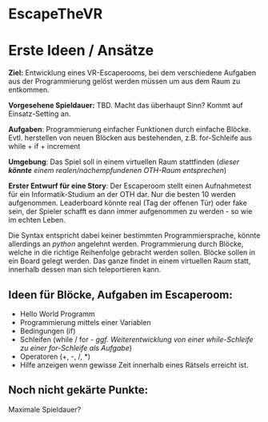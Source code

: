 # EscapeTheVR
# Erste Ideen / Ansätze
**Ziel:** Entwicklung eines VR-Escaperooms, bei dem verschiedene Aufgaben aus der Programmierung gelöst werden müssen um aus dem Raum zu entkommen.

**Vorgesehene Spieldauer:** TBD. Macht das überhaupt Sinn? Kommt auf Einsatz-Setting an.

**Aufgaben**: Programmierung einfacher Funktionen durch einfache Blöcke. Evtl. herstellen von neuen Blöcken aus bestehenden, z.B. for-Schleife aus while + if + increment

**Umgebung**: Das Spiel soll in einem virtuellen Raum stattfinden  (*dieser **könnte** einem realen/nachempfundenen OTH-Raum entsprechen*)

**Erster Entwurf für eine Story**: Der Escaperoom stellt einen Aufnahmetest für ein Informatik-Studium an der OTH dar. Nur die besten 10 werden aufgenommen. Leaderboard könnte real (Tag der offenen Tür) oder fake sein, der Spieler schafft es dann immer aufgenommen zu werden - so wie im echten Leben.

Die Syntax entspricht dabei keiner bestimmten Programmiersprache, könnte allerdings an *python* angelehnt werden. 
Programmierung durch Blöcke, welche in die richtige Reihenfolge gebracht werden sollen.
Blöcke sollen in ein Board gelegt werden.
Das ganze findet in einem virtuellen Raum statt, innerhalb dessen man sich teleportieren kann.
## Ideen für Blöcke, Aufgaben im Escaperoom:
- Hello World Programm
- Programmierung mittels einer Variablen
- Bedingungen (if)
- Schleifen (while / for - *ggf. Weiterentwicklung von einer while-Schleife zu einer for-Schleife als Aufgabe*)
- Operatoren (+, -, /, \*)
- Hilfe anzeigen wenn gewisse Zeit innerhalb eines Rätsels erreicht ist.
## Noch nicht gekärte Punkte:
Maximale Spieldauer?
